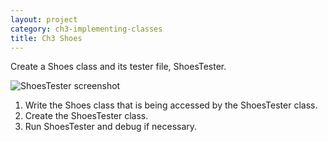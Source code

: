 ```yaml
---
layout: project
category: ch3-implementing-classes
title: Ch3 Shoes
---
```

Create a Shoes class and its tester file, ShoesTester.

![ShoesTester screenshot](/apcsa\ch3implementingclasses\shoes.png)

1.	Write the Shoes class that is being accessed by the ShoesTester class.
2.	Create the ShoesTester class.
3.	Run ShoesTester and debug if necessary.
